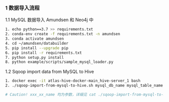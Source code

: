 ### 1 数据导入流程
1.1 MySQL 数据导入 Amundsen 和 Neo4j 中
```bash
1. echo python==3.7 >> requirements.txt
2. conda-env create -f requirements.txt -n amundsen
3. conda activate amundsen
4. cd ~/amundsen/databuilder
5. pip install --upgrade pip
6. pip install -r requirements.txt
7. python setup.py install
8. python example/scripts/sample_mysql_loader.py
```
1.2 Sqoop import data from MySQL to Hive
```bash
1. docker exec -it atlas-hive-docker-main_hive-server_1 bash
2. ./sqoop-import-from-mysql-to-hive.sh mysql_db_name mysql_table_name mysql_table_name hive_db_name hive_table_name

# Caution! xxx_xx_name 均为参数，详细见 cat ./sqoop-import-from-mysql-to-hive.sh
```